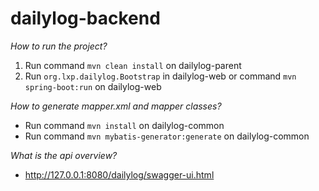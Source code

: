 # dailylog-backend
*How to run the project?*
1) Run command `mvn clean install` on dailylog-parent  
2) Run `org.lxp.dailylog.Bootstrap` in dailylog-web or command `mvn spring-boot:run` on dailylog-web  

*How to generate mapper.xml and mapper classes?*
+ Run command `mvn install` on dailylog-common  
+ Run command `mvn mybatis-generator:generate` on dailylog-common  

*What is the api overview?*
+ http://127.0.0.1:8080/dailylog/swagger-ui.html  